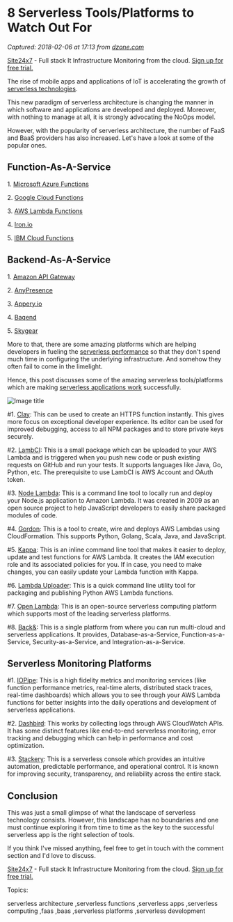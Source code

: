 # 8 Serverless Tools/Platforms to Watch Out For

_Captured: 2018-02-06 at 17:13 from [dzone.com](https://dzone.com/articles/8-serverless-toolsplatforms-to-watch-out-for?edition=359129&utm_source=Zone%20Newsletter&utm_medium=email&utm_campaign=cloud%202018-02-06)_

[Site24x7](https://dzone.com/go?i=227232&u=https%3A%2F%2Fwww.site24x7.com%2Ffeatures.html%3Futm_source%3DDzone-text%26utm_medium%3Dthirdparty) \- Full stack It Infrastructure Monitoring from the cloud. [Sign up for free trial.](https://dzone.com/go?i=227232&u=https%3A%2F%2Fwww.site24x7.com%2Ffeatures.html%3Futm_source%3DDzone-text%26utm_medium%3Dthirdparty)

The rise of mobile apps and applications of IoT is accelerating the growth of [serverless technologies](https://www.simform.com/ecosystem-serverless-technologies/).

This new paradigm of serverless architecture is changing the manner in which software and applications are developed and deployed. Moreover, with nothing to manage at all, it is strongly advocating the NoOps model.

However, with the popularity of serverless architecture, the number of FaaS and BaaS providers has also increased. Let's have a look at some of the popular ones.

## Function-As-A-Service

1\. [Microsoft Azure Functions](https://azure.microsoft.com/en-in/)

2\. [Google Cloud Functions](https://cloud.google.com/functions/)

3\. [AWS Lambda Functions](https://aws.amazon.com/lambda/)

4\. [Iron.io](https://www.iron.io/)

5\. [IBM Cloud Functions](https://www.ibm.com/cloud/functions)

## Backend-As-A-Service

1\. [Amazon API Gateway](https://aws.amazon.com/api-gateway/)

2\. [AnyPresence](http://docs.anypresence.com/home)

3\. [Appery.io](https://appery.io/mobile/?backendservices)

4\. [Baqend](https://www.baqend.com/)

5\. [Skygear](https://skygear.io/)

More to that, there are some amazing platforms which are helping developers in fueling the [serverless performance](https://www.simform.com/serverless-performance/) so that they don't spend much time in configuring the underlying infrastructure. And somehow they often fail to come in the limelight.

Hence, this post discusses some of the amazing serverless tools/platforms which are making [serverless applications work](https://dzone.com/articles/how-does-a-serverless-app-work) successfully.

![Image title](https://dzone.com/storage/temp/7895788-dzone.png)

#1. [Clay](https://www.clay.run/): This can be used to create an HTTPS function instantly. This gives more focus on exceptional developer experience. Its editor can be used for improved debugging, access to all NPM packages and to store private keys securely.

#2. [LambCI](http://lambci.org/): This is a small package which can be uploaded to your AWS Lambda and is triggered when you push new code or push existing requests on GitHub and run your tests. It supports languages like Java, Go, Python, etc. The prerequisite to use LambCI is AWS Account and OAuth token.

#3. [Node Lambda](https://www.npmjs.com/package/node-lambda): This is a command line tool to locally run and deploy your Node.js application to Amazon Lambda. It was created in 2009 as an open source project to help JavaScript developers to easily share packaged modules of code.

#4. [Gordon](https://github.com/jorgebastida/gordon): This is a tool to create, wire and deploys AWS Lambdas using CloudFormation. This supports Python, Golang, Scala, Java, and JavaScript.

#5. [Kappa](https://github.com/garnaat/kappa): This is an inline command line tool that makes it easier to deploy, update and test functions for AWS Lambda. It creates the IAM execution role and its associated policies for you. If in case, you need to make changes, you can easily update your Lambda function with Kappa.

#6. [Lambda Uploader](https://github.com/rackerlabs/lambda-uploader): This is a quick command line utility tool for packaging and publishing Python AWS Lambda functions.

#7. [Open Lambda](https://open-lambda.org/index.htm): This is an open-source serverless computing platform which supports most of the leading serverless platforms.

#8. [Back&](https://www.backand.com/): This is a single platform from where you can run multi-cloud and serverless applications. It provides, Database-as-a-Service, Function-as-a-Service, Security-as-a-Service, and Integration-as-a-Service.

## Serverless Monitoring Platforms

#1. [IOPipe](https://www.iopipe.com/): This is a high fidelity metrics and monitoring services (like function performance metrics, real-time alerts, distributed stack traces, real-time dashboards) which allows you to see through your AWS Lambda functions for better insights into the daily operations and development of serverless applications.

#2. [Dashbird](https://dashbird.io/): This works by collecting logs through AWS CloudWatch APIs. It has some distinct features like end-to-end serverless monitoring, error tracking and debugging which can help in performance and cost optimization.

#3. [Stackery](https://www.stackery.io/): This is a serverless console which provides an intuitive automation, predictable performance, and operational control. It is known for improving security, transparency, and reliability across the entire stack.

## Conclusion

This was just a small glimpse of what the landscape of serverless technology consists. However, this landscape has no boundaries and one must continue exploring it from time to time as the key to the successful serverless app is the right selection of tools.

If you think I've missed anything, feel free to get in touch with the comment section and I'd love to discuss.

[Site24x7](https://dzone.com/go?i=227233&u=https%3A%2F%2Fwww.site24x7.com%2Ffeatures.html%3Futm_source%3DDzone-text%26utm_medium%3Dthirdparty) \- Full stack It Infrastructure Monitoring from the cloud. [Sign up for free trial.](https://dzone.com/go?i=227233&u=https%3A%2F%2Fwww.site24x7.com%2Ffeatures.html%3Futm_source%3DDzone-text%26utm_medium%3Dthirdparty)

Topics:

serverless architecture ,serverless functions ,serverless apps ,serverless computing ,faas ,baas ,serverless platforms ,serverless development
